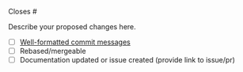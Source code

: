 Closes #

Describe your proposed changes here.

<!-- Checkboxes below this note can be erased if not applicable to your Pull Request. -->

- [ ] [Well-formatted commit messages](https://www.conventionalcommits.org/en/v1.0.0/)
- [ ] Rebased/mergeable
- [ ] Documentation updated or issue created (provide link to issue/pr)
